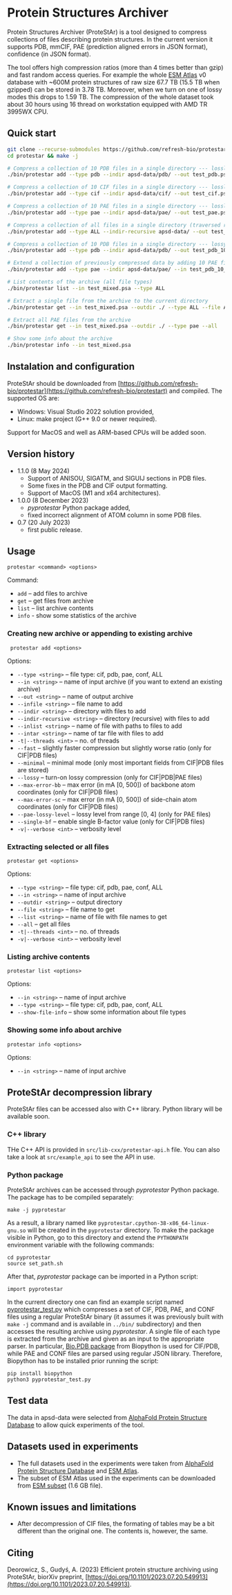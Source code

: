 # Protein Structures Archiver
Protein Structures Archiver (ProteStAr) is a tool designed to compress collections of files describing protein structures.
In the current version it supports PDB, mmCIF, PAE (prediction aligned errors in JSON format), confidence (in JSON format).

The tool offers high compression ratios (more than 4 times better than gzip) and fast random access queries.
For example the whole [ESM Atlas](https://github.com/facebookresearch/esm/tree/main/scripts/atlas) v0 database with ~600M protein structures of raw size 67.7 TB (15.5 TB when gzipped) can be stored in 3.78 TB.
Moreover, when we turn on one of lossy modes this drops to 1.59 TB.
The compression of the whole dataset took about 30 hours using 16 thread on workstation equipped with AMD TR 3995WX CPU.

## Quick start
```bash
git clone --recurse-submodules https://github.com/refresh-bio/protestar
cd protestar && make -j

# Compress a collection of 10 PDB files in a single directory --- lossless mode
./bin/protestar add --type pdb --indir apsd-data/pdb/ --out test_pdb.psa

# Compress a collection of 10 CIF files in a single directory --- lossless mode
./bin/protestar add --type cif --indir apsd-data/cif/ --out test_cif.psa

# Compress a collection of 10 PAE files in a single directory --- lossless mode
./bin/protestar add --type pae --indir apsd-data/pae/ --out test_pae.psa

# Compress a collection of all files in a single directory (traversed recursively) --- lossless mode
./bin/protestar add --type ALL --indir-recursive apsd-data/ --out test_all.psa

# Compress a collection of 10 PDB files in a single directory --- lossy and minimal mode 
./bin/protestar add --type pdb --indir apsd-data/pdb/ --out test_pdb_10_100.psa --minimal --lossy --max-error-bb 10 --max-error-sc 100

# Extend a collection of previously compressed data by adding 10 PAE files in lossy mode (level 2)
./bin/protestar add --type pae --indir apsd-data/pae/ --in test_pdb_10_100.psa --out test_mixed.psa --lossy --pae-lossy-level 2

# List contents of the archive (all file types)
./bin/protestar list --in test_mixed.psa --type ALL

# Extract a single file from the archive to the current directory
./bin/protestar get --in test_mixed.psa --outdir ./ --type ALL --file AF-A0A075B6I1-F1-model_v4

# Extract all PAE files from the archive
./bin/protestar get --in test_mixed.psa --outdir ./ --type pae --all

# Show some info about the archive
./bin/protestar info --in test_mixed.psa
```

## Instalation and configuration
ProteStAr should be downloaded from [https://github.com/refresh-bio/protestar](https://github.com/refresh-bio/protestart) and compiled. The supported OS are:
* Windows: Visual Studio 2022 solution provided,
* Linux: make project (G++ 9.0 or newer required).

Support for MacOS and well as ARM-based CPUs will be added soon.

## Version history
* 1.1.0 (8 May 2024)
  * Support of ANISOU, SIGATM, and SIGUIJ sections in PDB files.
  * Some fixes in the PDB and CIF output formatting.
  * Support of MacOS (M1 and x64 architectures).
* 1.0.0 (8 December 2023)
  * *pyprotestar* Python package added,
  * fixed incorrect alignment of ATOM column in some PDB files. 
* 0.7 (20 July 2023)
  * first public release.

## Usage
`protestar <command> <options>`

Command:
* `add` &ndash; add files to archive
* `get` &ndash; get files from archive
* `list` &ndash; list archive contents
* `info` - show some statistics of the archive

### Creating new archive or appending to existing archive
` protestar add <options>`

Options:
* `--type <string>` &ndash; file type: cif, pdb, pae, conf, ALL
* `--in <string>` &ndash; name of input archive (if you want to extend an existing archive)
* `--out <string>` &ndash; name of output archive
* `--infile <string>` &ndash; file name to add
* `--indir <string>` &ndash; directory with files to add
* `--indir-recursive <string>` &ndash; directory (recursive) with files to add
* `--inlist <string>` &ndash; name of file with paths to files to add
* `--intar <string>` &ndash; name of tar file with files to add
* `-t|--threads <int>` &ndash; no. of threads
* `--fast` &ndash; slightly faster compression but slightly worse ratio (only for CIF|PDB files)
* `--minimal` &ndash; minimal mode (only most important fields from CIF|PDB files are stored)
* `--lossy` &ndash; turn-on lossy compression (only for CIF|PDB|PAE files)
* `--max-error-bb` &ndash; max error (in mA [0, 500]) of backbone atom coordinates (only for CIF|PDB files)
* `--max-error-sc` &ndash; max error (in mA [0, 500]) of side-chain atom coordinates (only for CIF|PDB files)
* `--pae-lossy-level` &ndash; lossy level from range [0, 4] (only for PAE files)
* `--single-bf` &ndash; enable single B-factor value (only for CIF|PDB files)
* `-v|--verbose <int>` &ndash; verbosity level

### Extracting selected or all files
`protestar get <options>`

Options:
* `--type <string>` &ndash; file type: cif, pdb, pae, conf, ALL
* `--in <string>` &ndash; name of input archive
* `--outdir <string>` &ndash; output directory
* `--file <string>` &ndash; file name to get
* `--list <string>` &ndash; name of file with file names to get
* `--all` &ndash; get all files
* `-t|--threads <int>` &ndash; no. of threads
* `-v|--verbose <int>` &ndash; verbosity level

### Listing archive contents
`protestar list <options>`

Options:
* `--in <string>` &ndash; name of input archive
* `--type <string>` &ndash; file type: cif, pdb, pae, conf, ALL
* `--show-file-info` &ndash; show some information about file types

### Showing some info about archive
`protestar info <options>`

Options:
* `--in <string>` &ndash; name of input archive

## ProteStAr decompression library
ProteStAr files can be accessed also with C++ library. 
Python library will be available soon.

### C++ library
THe C++ API is provided in `src/lib-cxx/protestar-api.h` file. 
You can also take a look at `src/example_api` to see the API in use.

### Python package
ProteStAr archives can be accessed through *pyprotestar* Python package. The package has to be compiled separately:
```
make -j pyprotestar
```
As a result, a library named like `pyprotestar.cpython-38-x86_64-linux-gnu.so` will be created in the `pyprotestar` directory. To make the package visible in Python, go to this directory and extend the `PYTHONPATH` environment variable with the following commands:
```
cd pyprotestar
source set_path.sh
```
After that, *pyprotestar* package can be imported in a Python script:
```
import pyprotestar
```
In the current directory one can find an example script named [pyprotestar_test.py](./pyprotestar/pyprotestar_test.py) which compresses a set of CIF, PDB, PAE, and CONF files using a regular ProteStAr binary (it assumes it was previously built with `make -j` command and is available in `../bin/` subdirectory) and then accesses the resulting archive using *pyprotestar*. A single file of each type is extracted from the archive and given as an input to the appropriate parser. In particular, [Bio.PDB package](https://biopython.org/docs/1.75/api/Bio.PDB.html) from Biopython is used for CIF/PDB, while PAE and CONF files are parsed using regular JSON library. Therefore, Biopython has to be installed prior running the script:
```
pip install biopython
python3 pyprotestar_test.py
```

## Test data
The data in apsd-data were selected from [AlphaFold Protein Structure Database](https://alphafold.ebi.ac.uk/) to allow quick experiments of the tool.

## Datasets used in experiments
* The full datasets used in the experiments were taken from [AlphaFold Protein Structure Database](https://alphafold.ebi.ac.uk/download) and [ESM Atlas](https://github.com/facebookresearch/esm/tree/main/scripts/atlas).
* The subset of ESM Atlas used in the experiments can be downloaded from [ESM subset](https://polslpl-my.sharepoint.com/:u:/g/personal/sdeorowicz_polsl_pl/EZlvCxYITEhNuXJeorf5vggBQlwCuBiEu6vzoUmEutAtoA?e=fYI6an) (1.6 GB file).

## Known issues and limitations
* After decompression of CIF files, the formating of tables may be a bit different than the original one. The contents is, however, the same.

## Citing

Deorowicz, S., Gudyś, A. (2023) Efficient protein structure archiving using ProteStAr, biorXiv preprint, [https://doi.org/10.1101/2023.07.20.549913](https://doi.org/10.1101/2023.07.20.549913).


